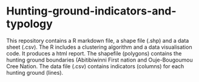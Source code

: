 # Hunting-ground-indicators-and-typology
This repository contains a R markdown file, a shape file (.shp) and a data sheet (.csv). The R includes a clustering algorithm and a data visualisation code. 
It produces a html report. 
The shapefile (polygons) contains the hunting ground boundaries (Abitibiwinni First nation and Ouje-Bougoumou Cree Nation.
The data file (.csv) contains indicators (columns) for each hunting ground (lines). 
